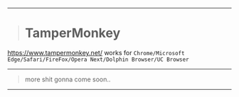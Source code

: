 __________________________________
># TamperMonkey
https://www.tampermonkey.net/ works for `Chrome/Microsoft Edge/Safari/FireFox/Opera Next/Dolphin Browser/UC Browser`
__________________________________
>more shit gonna come soon..
__________________________________
